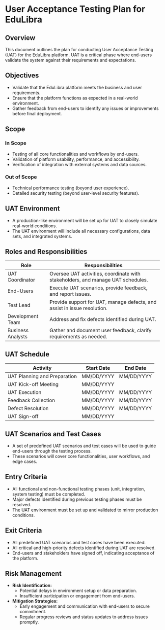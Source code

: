 # User Acceptance Testing Plan for EduLibra

## Overview
This document outlines the plan for conducting User Acceptance Testing (UAT) for the EduLibra platform. UAT is a critical phase where end-users validate the system against their requirements and expectations.

## Objectives
- Validate that the EduLibra platform meets the business and user requirements.
- Ensure that the platform functions as expected in a real-world environment.
- Gather feedback from end-users to identify any issues or improvements before final deployment.

## Scope
### In Scope
- Testing of all core functionalities and workflows by end-users.
- Validation of platform usability, performance, and accessibility.
- Verification of integration with external systems and data sources.

### Out of Scope
- Technical performance testing (beyond user experience).
- Detailed security testing (beyond user-level security features).

## UAT Environment
- A production-like environment will be set up for UAT to closely simulate real-world conditions.
- The UAT environment will include all necessary configurations, data sets, and integrated systems.

## Roles and Responsibilities

| Role                  | Responsibilities                                                                     |
|-----------------------|-------------------------------------------------------------------------------------|
| UAT Coordinator       | Oversee UAT activities, coordinate with stakeholders, and manage UAT schedules.      |
| End-Users             | Execute UAT scenarios, provide feedback, and report issues.                          |
| Test Lead             | Provide support for UAT, manage defects, and assist in issue resolution.             |
| Development Team      | Address and fix defects identified during UAT.                                       |
| Business Analysts     | Gather and document user feedback, clarify requirements as needed.                    |

## UAT Schedule

| Activity                     | Start Date | End Date   |
|------------------------------|------------|------------|
| UAT Planning and Preparation | MM/DD/YYYY | MM/DD/YYYY |
| UAT Kick-off Meeting         | MM/DD/YYYY |            |
| UAT Execution                | MM/DD/YYYY | MM/DD/YYYY |
| Feedback Collection          | MM/DD/YYYY | MM/DD/YYYY |
| Defect Resolution            | MM/DD/YYYY | MM/DD/YYYY |
| UAT Sign-off                 | MM/DD/YYYY |            |

## UAT Scenarios and Test Cases
- A set of predefined UAT scenarios and test cases will be used to guide end-users through the testing process.
- These scenarios will cover core functionalities, user workflows, and edge cases.

## Entry Criteria
- All functional and non-functional testing phases (unit, integration, system testing) must be completed.
- Major defects identified during previous testing phases must be resolved.
- The UAT environment must be set up and validated to mirror production conditions.

## Exit Criteria
- All predefined UAT scenarios and test cases have been executed.
- All critical and high-priority defects identified during UAT are resolved.
- End-users and stakeholders have signed off, indicating acceptance of the platform.

## Risk Management
- **Risk Identification:**
  - Potential delays in environment setup or data preparation.
  - Insufficient participation or engagement from end-users.
- **Mitigation Strategies:**
  - Early engagement and communication with end-users to secure commitment.
  - Regular progress reviews and status updates to address issues promptly.

